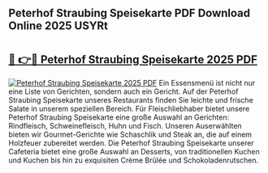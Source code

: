 ## Peterhof Straubing Speisekarte PDF Download Online 2025 USYRt

# <h2><a href="http://gc5faa.nevu.top/?p=Peterhof+Straubing+Speisekarte">🔗 👉🔴 Peterhof Straubing Speisekarte 2025 PDF</a></h2>

[![Peterhof Straubing Speisekarte 2025 PDF](https://i.imgur.com/dBaPXMq.png)](http://gc5faa.nevu.top/?p=Peterhof+Straubing+Speisekarte)
Ein Essensmenü ist nicht nur eine Liste von Gerichten, sondern auch ein Gericht. Auf der Peterhof Straubing Speisekarte unseres Restaurants finden Sie leichte und frische Salate in unserem speziellen Bereich. Für Fleischliebhaber bietet unsere Peterhof Straubing Speisekarte eine große Auswahl an Gerichten: Rindfleisch, Schweinefleisch, Huhn und Fisch. Unseren Auserwählten bieten wir Gourmet-Gerichte wie Schaschlik und Steak an, die auf einem Holzfeuer zubereitet werden. Die Peterhof Straubing Speisekarte unserer Cafeteria bietet eine große Auswahl an Desserts, von traditionellen Kuchen und Kuchen bis hin zu exquisiten Crème Brûlée und Schokoladenrutschen.
